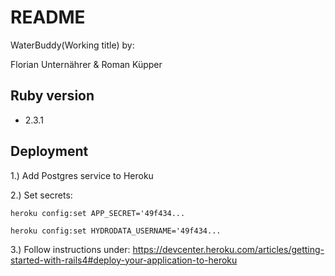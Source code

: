 # README

WaterBuddy(Working title) by:

Florian Unternährer & Roman Küpper

## Ruby version
- 2.3.1

## Deployment

1.) Add Postgres service to Heroku

2.) Set secrets:

`heroku config:set APP_SECRET='49f434...`

`heroku config:set HYDRODATA_USERNAME='49f434...`

3.) Follow instructions under: https://devcenter.heroku.com/articles/getting-started-with-rails4#deploy-your-application-to-heroku

